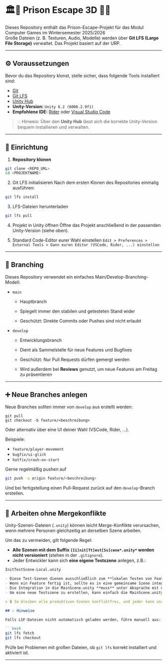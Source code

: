 # 🏛️🚨 Prison Escape 3D ⛓️‍👮‍

Dieses Repository enthält das Prison-Escape-Projekt für das Modul Computer Games im Wintersemester 2025/2026  
Große Dateien (z. B. Texturen, Audio, Modelle) werden über **Git LFS (Large File Storage)** verwaltet.
Das Projekt basiert auf der URP.

---

## ⚙️ Voraussetzungen

Bevor du das Repository klonst, stelle sicher, dass folgende Tools installiert sind:

- [Git](https://git-scm.com/downloads)
- [Git LFS](https://git-lfs.com/)
- [Unity Hub](https://unity.com/download)
- **Unity-Version:** `Unity 6.2 (6000.2.9f1)`
- **Empfohlene IDE:** [Rider](https://www.jetbrains.com/rider/) oder [Visual Studio Code](https://code.visualstudio.com/)

> 💡 Hinweis: Über den **Unity Hub** lässt sich die korrekte Unity-Version bequem installieren und verwalten.

---

## 🧩 Einrichtung

1. **Repository klonen**
```bash
git clone <REPO_URL>
cd <PROJEKTNAME>
```

2. Git LFS initialisieren
Nach dem ersten Klonen des Repositories einmalig ausführen:

```bash
git lfs install
```

3. LFS-Dateien herunterladen
```bash
git lfs pull
```

4. Projekt in Unity öffnen
Öffne das Projekt anschließend in der passenden Unity-Version (siehe oben).

5. Standard Code-Editor eurer Wahl einstellen
`Edit > Preferences > External Tools > Dann euren Editor (VSCode, Rider, ...) einstellen`

---

## 🌿 Branching

Dieses Repository verwendet ein einfaches Main/Develop-Branching-Modell:

- `main`

    - Hauptbranch

    - Spiegelt immer den stabilen und getesteten Stand wider

    - Geschützt: Direkte Commits oder Pushes sind nicht erlaubt

- `develop`

    - Entwicklungsbranch

    - Dient als Sammelstelle für neue Features und Bugfixes

    - Geschützt: Nur Pull Requests dürfen gemergt werden
    - Wird außerdem bei **Reviews** genutzt, um neue Features am Freitag zu präsentieren

---

## ➕ Neue Branches anlegen

Neue Branches sollten immer von `develop` aus erstellt werden:

```git checkout develop
git pull
git checkout -b feature/<beschreibung>
```

Oder alternativ über eine UI deiner Wahl (VSCode, Rider, ...).

Beispiele:

- `feature/player-movement`
- `bugfix/ui-glich`
- `hotfix/crash-on-start`

Gerne regelmäßig pushen auf 

```bash
git push -u origin feature/<beschreibung>
```

Und bei fertigstellung einen Pull-Request zurück auf den `develop`-Branch erstellen.

---

## 🧠 Arbeiten ohne Mergekonflikte

Unity-Szenen-Dateien (`.unity`) können leicht Merge-Konflikte verursachen, wenn
mehrere Personen gleichzeitig an derselben Szene arbeiten.

Um das zu vermeiden, gilt folgende Regel:

- **Alle Szenen mit dem Suffix `[Ii]nit[Tt]est[Ss]cene*.unity*` werden nicht versioniert** (stehen in der `.gitignore`).
- Jeder Entwickler kann sich **eine eigene Testszene** anlegen, z.B.:

```markdown
InitTestScene-Local.unity

- Diese Test-Szenen dienen ausschließlich zum **lokalen Testen von Features**.
- Wenn ein Feature fertig ist, sollte es in eine gemeinsame Szene integriert werden, die versioniert wird (z.B. MainScene.unity)
- Die Integration in die MainScene.unity **muss** unter Absprache mit dem Map-Building-Team erfolgen
- Um eine neue Testszene zu erstellen, kann einfach die MainScene.unity kopiert und umbenannt werden

> 🔒 So bleiben alle produktiven Szenen konfliktfrei, und jeder kann unabhängig entwickeln und testen.

## 💡 Hinweise

Falls LSF-Dateien nicht automatisch geladen werden, führe manuell aus:

```bash
git lfs fetch
git lfs checkout
```

Prüfe bei Problemen mit großen Dateien, ob `git lfs` korrekt installiert und aktiviert ist.

---